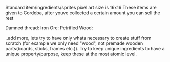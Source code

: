 Standard item/ingredients/sprites pixel art size is 16x16 
These items are given to Cordoba, after youve collected a certain amount you can sell the rest

Damned thread:
Iron Ore:
Petrified Wood:

..add more, lets try to have only whats necessary to create stuff from scratch (for example we only need "wood", not premade wooden parts(boards, sticks, frames etc.)). Try to keep unique ingredients to have a unique property/purpose, keep these at the most atomic level.